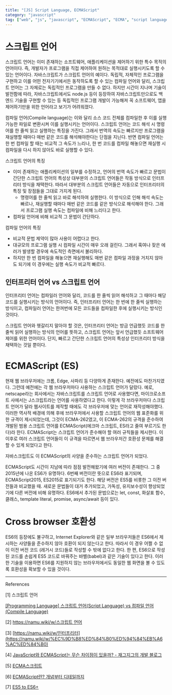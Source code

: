 ```yaml
---
title: "[JS] Script Language, ECMAScript"
category: "javascript"
tag: ["web", "js", "javascript", "ECMAScript", "ECMA", "script language", "script", "ES6", "ES"]
---
```


# 스크립트 언어

스크립트 언어는 이미 존재하는 소프트웨어, 애플리케이션을 제어하기 위한 특수 목적의 언어이다. 즉, 개발자가 프로그램을 직접 제어하여 원하는 목적대로 실행시키도록 할 수 있는 언어이다. 자바스크립트가 스크립트 언어의 예이다. 독립적, 자체적인 프로그램을 구현하고 이를 어떤 전자기기에서든 동작하도록 할 수 있는 컴파일 언어와 달리, 스크립트 언어는 그 자체로는 독립적인 프로그램을 만들 수 없다. 하지만 시간이 지나며 기술이 발전함에 따라, 자바스크립트에서도 node.js 등이 등장하여 자바스크립트만으로도 백엔드 기술을 구현할 수 있는 등 독립적인 프로그램 개발이 가능해져 꼭 소프트웨어, 앱을 제어하기만을 위한 언어라고 보기가 어려워졌다. 

컴파일 언어(Compile language)는 이와 달리 소스 코드 전체를 컴파일한 후 이를 실행 가능한 파일로 변환시켜 이를 실행시키는 언어이다. 스크립트 언어는 코드 해석 시 명령어를 한 줄씩 읽고 실행하는 특징을 가진다. 그래서 번역의 속도는 빠르지만 프로그램을 재실행할 때마다 매번 같은 코드를 해석해야한다는 단점을 지닌다. 반면 컴파일 언어는 한 번 컴파일 할 때는 비교적 그 속도가 느리나, 한 번 코드를 컴파일 해놓으면 재실행 시 컴파일을 다시 하지 않아도 바로 실행할 수 있다. 

스크립트 언어의 특징

- 이미 존재하는 애플리케이션의 일부를 수정하고, 언어의 번역 속도가 빠르고 문법이 간단한 스크립트 언어의 특성상 대부분의 스크립트 언어들은 작동 방식으로 인터프리터 방식을 채택한다. 따라서 대부분의 스크립트 언어들은 자동으로 인터프리터의 특징 및 장점들을 그대로 가지게 된다.
    - 명령어를 한 줄씩 읽고 바로 해석하여 실행한다. 이 방식으로 인해 해석 속도는 빠르나, 재실행할 때마다 매번 같은 코드를 같은 방식으로 해석해야 한다. 그래서 프로그램 실행 속도는 컴파일에 비해 느리다고 한다.
- 컴파일 언어에 비해 비교적 그 문법이 간단하다.

컴파일 언어의 특징

- 비교적 문법 제약이 많아 사용이 어렵다고 한다.
- 대규모의 프로그램 실행 시 컴파일 시간이 매우 오래 걸린다. 그래서 혹여나 잦은 에러가 발생할 경우에 속도적인 측면에서 불리하다.
- 하지만 한 번 컴파일을 해놓으면 재실행해도 매번 같은 컴파일 과정을 거치지 않아도 되기에 이 경우에는 실행 속도가 비교적 빠르다.

## 인터프리터 언어 vs 스크립트 언어

인터프리터 언어는 컴파일러 언어와 달리, 코드를 한 줄씩 읽어 해석하고 그 때마다 해당 코드를 실행시키는 방식의 언어이다. 즉, 인터프리터 언어는 한 번에 한 줄씩 실행하는 방식이고, 컴파일러 언어는 한꺼번에 모든 코드들을 컴파일한 후에 실행시키는 방식인 것이다. 

스크립트 언어와 헷갈리지 말아야 할 것은, 인터프리터 언어는 방금 언급했듯 코드를 한 줄씩 읽어 실행하는 방식의 언어를 뜻하고, 스크립트 언어는 앞서 언급했듯 소프트웨어 제어를 위한 언어이다. 단지, 빠르고 간단한 스크립트 언어의 특성상 인터프리터 방식을 채택하는 것일 뿐이다. 

# ECMAScript (ES)

현재 웹 브라우저에는 크롬, Edge, 사파리 등 다양하게 존재한다. 예전에도 마찬가지였다. 그런데 예전에는 각 웹 브라우저마다 사용하는 스크립트 언어가 달랐다. 예로, netscape라는 회사에서는 자바스크립트를 스크립트 언어로 사용했다면, 마이크로소프트 사에서는 J스크립트라는 언어를 사용하였다고 한다. 이렇게 각 브라우저마다 스크립트 언어가 달라 웹사이트를 제작할 때에도 각 브라우저에 맞는 언어로 재작성해야했다. 이러한 역사적 배경에 의해 후에 브라우저에서 사용할 스크립트 언어의 웹 표준화를 위한 규격이 제시되었는데, 그것이 ECMA-262였고, 이 ECMA-262의 규격을 준수하여 개발된 범용 스크립트 언어를 ECMAScript(에크마 스크립트, ES라고 줄여 부르기도 한다)라 한다. ECMAScript는 스크립트 언어가 준수해야 할 여러 규칙들을 제시한다. 이 이후로 여러 스크립트 언어들이 이 규격을 따르면서 웹 브라우저간 호환성 문제를 해결할 수 있게 되었다고 한다. 

자바스크립트도 이 ECMAScript의 사양을 준수하는 스크립트 언어가 되었다. 

ECMAScript도 시간이 지남에 따라 점점 발전해왔기에 여러 버전이 존재한다. 그 중 2015년에 나온 ES6가 유명하다. 6번째 버전이란 뜻으로 ES6라 표기되며, ECMAScript2015, ES2015로 표기되기도 한다. 해당 버전은 ES5를 비롯한 그 이전 버전들과 비교했을 때. 새로운 문법들이 대거 추가되었고, 가독성, 유지보수성이 향상되었기에 다른 버전에 비해 유명하다. ES6에서 추가된 문법으로는 let, const, 화살표 함수, 클래스, template literal, promise, async/await 등이 있다. 

# Cross browser 호환성

ES6의 등장에도 불구하고, Internet Explorer와 같은 일부 브라우저들은 ES6에서 제시하는 사양들을 준수하지 않아 호환이 되지 않는다고 한다. 따라서 이 경우 어쩔 수 없이 이전 버전 코드 (레거시 코드)들로 작성할 수 밖에 없다고 한다. 한 편, ES6으로 작성된 코드를 손쉽게 ES5 코드로 바꿔주는 바벨(babel)과 같은 기술이 있다고 한다. 이러한 기술을 이용하면 ES6를 지원하지 않는 브라우저에서도 동일한 웹 화면을 볼 수 있도록 호환성을 확보할 수 있을 것이다. 

---

References

[1] 스크립트 언어

[[Programming Language] 스크립트 언어(Script Language) vs 컴파일 언어(Compile Language)](https://well-made-codestory.tistory.com/30)

[2] [https://namu.wiki/w/스크립트 언어](https://namu.wiki/w/%EC%8A%A4%ED%81%AC%EB%A6%BD%ED%8A%B8%20%EC%96%B8%EC%96%B4)

[3] [https://namu.wiki/w/인터프리터](https://namu.wiki/w/%EC%9D%B8%ED%84%B0%ED%94%84%EB%A6%AC%ED%84%B0)

[4] [JavaScript와 ECMAScript는 무슨 차이점이 있을까? - 재그지그의 개발 블로그](https://wormwlrm.github.io/2018/10/03/What-is-the-difference-between-javascript-and-ecmascript.html)

[5]  [ECMA스크립트](https://ko.wikipedia.org/wiki/ECMA스크립트)

[6] [ECMAScript란? 개념부터 디테일까지](https://sumini.dev/til/006-ecmascript/)

[7] [ES5 to ES6+](https://ui.toast.com/fe-guide/ko_ES5-TO-ES6)